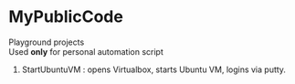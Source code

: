 # MyPublicCode
Playground projects  
Used **only** for personal automation script  
1. StartUbuntuVM : opens Virtualbox, starts Ubuntu VM, logins via putty.
